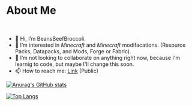# About Me

<br>

- 👋 Hi, I’m BeansBeefBroccoli.
- 👀 I’m interested in *Minecraft* and *Minecraft* modifacations. (Resource Packs, Datapacks, and Mods, Forge or Fabric).
- 💞️ I’m not looking to collaborate on anything right now, because I'm learnig to code, but maybe I'll change this soon.
- 📫 How to reach me: [Link](github.com/BeansBeefBroccoli/BeansBeefBroccoli/discussions/1) (Public)

[![Anurag's GitHub stats](https://github-readme-stats.vercel.app/api?username=BeansBeefBroccoli&show_icons=true&theme=dark)](https://github.com/anuraghazra/github-readme-stats)

[![Top Langs](https://github-readme-stats.vercel.app/api/top-langs/?username=BeansBeefBroccoli&layout=compact&theme=dark)](https://github.com/anuraghazra/github-readme-stats)
